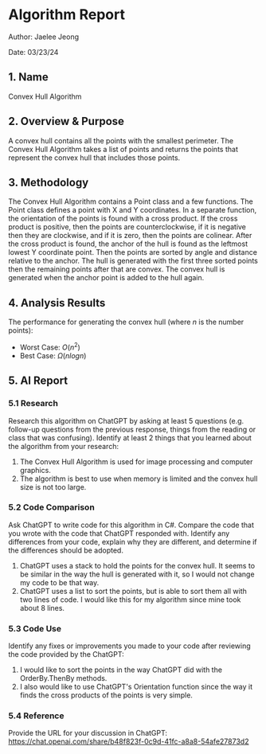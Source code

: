 # Algorithm Report

Author: Jaelee Jeong

Date: 03/23/24

## 1. Name
Convex Hull Algorithm

## 2. Overview & Purpose
<!-- Describe the purpose of the algorithm and what it is used for. -->
A convex hull contains all the points with the smallest perimeter. The Convex Hull Algorithm takes a list of points and returns the points that represent the convex hull that includes those points.

## 3. Methodology
<!-- Describe the design of the algorithm.  This should be detailed enough to both understand how the algorithm works and be sufficient to code in any language.  Detailed descriptions will be more than 100 words. 

The inclusion of a picture describing the how the algorithm works will earn bonus points.
![](images/smile.png) -->
The Convex Hull Algorithm contains a Point class and a few functions. The Point class defines a point with X and Y coordinates. In a separate function, the orientation of the points is found with a cross product. If the cross product is positive, then the points are counterclockwise, if it is negative then they are clockwise, and if it is zero, then the points are colinear. After the cross product is found, the anchor of the hull is found as the leftmost lowest Y coordinate point. Then the points are sorted by angle and distance relative to the anchor. The hull is generated with the first three sorted points then the remaining points after that are convex. The convex hull is generated when the anchor point is added to the hull again. 

## 4. Analysis Results

The performance for generating the convex hull (where $n$ is the number points):

* Worst Case: $O(n^2)$
* Best Case: $\Omega(n log n)$

## 5. AI Report

### 5.1 Research

Research this algorithm on ChatGPT by asking at least 5 questions (e.g. follow-up questions from the previous response, things from the reading or class that was confusing).  Identify at least 2 things that you learned about the algorithm from your research:

1. The Convex Hull Algorithm is used for image processing and computer graphics.
2. The algorithm is best to use when memory is limited and the convex hull size is not too large.

### 5.2 Code Comparison

Ask ChatGPT to write code for this algorithm in C#.  Compare the code that you wrote with the code that ChatGPT responded with.  Identify any differences from your code, explain why they are different, and determine if the differences should be adopted.

1. ChatGPT uses a stack to hold the points for the convex hull. It seems to be similar in the way the hull is generated with it, so I would not change my code to be that way.
2. ChatGPT uses a list to sort the points, but is able to sort them all with two lines of code. I would like this for my algorithm since mine took about 8 lines. 

### 5.3 Code Use

Identify any fixes or improvements you made to your code after reviewing the code provided by the ChatGPT:

1. I would like to sort the points in the way ChatGPT did with the OrderBy.ThenBy methods. 
2. I also would like to use ChatGPT's Orientation function since the way it finds the cross products of the points is very simple.

### 5.4 Reference

Provide the URL for your discussion in ChatGPT:
https://chat.openai.com/share/b48f823f-0c9d-41fc-a8a8-54afe27873d2 